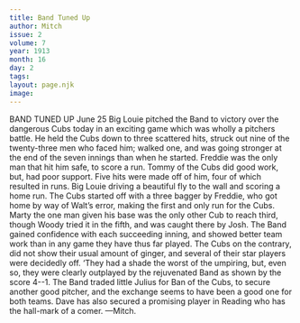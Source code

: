 ```yaml
---
title: Band Tuned Up
author: Mitch
issue: 2
volume: 7
year: 1913
month: 16
day: 2
tags:
layout: page.njk
image:
---
```

BAND TUNED UP    June 25   Big Louie pitched the Band to victory over the dangerous Cubs today in an exciting game which was wholly a pitchers battle. He held the Cubs down to three scattered hits, struck out nine of the twenty-three men who faced him; walked one, and was going stronger at the end of the seven innings than when he started. Freddie was the only man that hit him safe, to score a run. Tommy of the Cubs did good work, but, had poor support. Five hits were made off of him, four of which resulted in runs. Big Louie driving a beautiful fly to the wall and scoring a home run. The Cubs started off with a three bagger by Freddie, who got home by way of Walt’s error, making the first and only run for the Cubs. Marty the one man given his base was the only other Cub to reach third, though Woody tried it in the fifth, and was caught there by Josh. The Band gained confidence with each succeeding inning, and showed better team work than in any game they have thus far played. The Cubs on the contrary, did not show their usual amount of ginger, and several of their star players were decidedly off. ‘They had a shade the worst of the umpiring, but, even so, they were clearly outplayed by the rejuvenated Band as shown by the score 4--1. The Band traded little Julius for Ban of the Cubs, to secure another good pitcher, and the exchange seems to have been a good one for both teams. Dave has also secured a promising player in Reading who has the hall-mark of a comer. —Mitch.       


